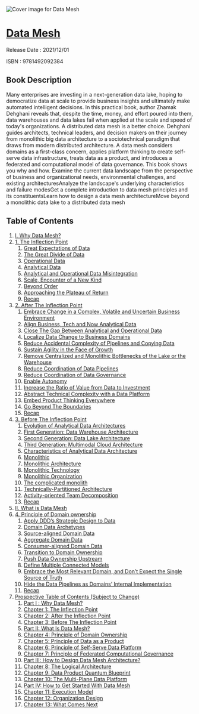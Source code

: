 ![Cover image for Data Mesh](https://imgdetail.ebookreading.net/cover/cover/202109/EB9781492092384.jpg)

[Data Mesh](https://ebookreading.net/view/book/Data+Mesh-EB9781492092384_1.html "Data Mesh")
====================================================================================================================

Release Date : 2021/12/01

ISBN : 9781492092384

Book Description
-----------------

Many enterprises are investing in a next-generation data lake, hoping to democratize data at scale to provide business insights and ultimately make automated intelligent decisions. In this practical book, author Zhamak Dehghani reveals that, despite the time, money, and effort poured into them, data warehouses and data lakes fail when applied at the scale and speed of today's organizations. A distributed data mesh is a better choice.
Dehghani guides architects, technical leaders, and decision makers on their journey from monolithic big data architecture to a sociotechnical paradigm that draws from modern distributed architecture. A data mesh considers domains as a first-class concern, applies platform thinking to create self-serve data infrastructure, treats data as a product, and introduces a federated and computational model of data governance. This book shows you why and how.
Examine the current data landscape from the perspective of business and organizational needs, environmental challenges, and existing architecturesAnalyze the landscape's underlying characteristics and failure modesGet a complete introduction to data mesh principles and its constituentsLearn how to design a data mesh architectureMove beyond a monolithic data lake to a distributed data mesh

Table of Contents
-----------------

1. [I. Why Data Mesh?](https://ebookreading.net/view/book/Data+Mesh-EB9781492092384_5.html)
1. [1. The Inflection Point](https://ebookreading.net/view/book/Data+Mesh-EB9781492092384_6.html)
    1. [Great Expectations of Data](https://ebookreading.net/view/book/Data+Mesh-EB9781492092384_6.html#great_expectations_)
    1. [The Great Divide of Data](https://ebookreading.net/view/book/Data+Mesh-EB9781492092384_6.html#the_great_divide_of)
    1. [Operational Data](https://ebookreading.net/view/book/Data+Mesh-EB9781492092384_6.html#operational_data)
    1. [Analytical Data](https://ebookreading.net/view/book/Data+Mesh-EB9781492092384_6.html#analytical_data)
    1. [Analytical and Operational Data Misintegration](https://ebookreading.net/view/book/Data+Mesh-EB9781492092384_6.html#analytical_and_oper)
    1. [Scale, Encounter of a New Kind](https://ebookreading.net/view/book/Data+Mesh-EB9781492092384_6.html#scale_encounter_of_)
    1. [Beyond Order](https://ebookreading.net/view/book/Data+Mesh-EB9781492092384_6.html#beyond_order)
    1. [Approaching the Plateau of Return](https://ebookreading.net/view/book/Data+Mesh-EB9781492092384_6.html#approaching_the_pla)
    1. [Recap](https://ebookreading.net/view/book/Data+Mesh-EB9781492092384_6.html#recap_idKxC6BW)
1. [2. After The Inflection Point](https://ebookreading.net/view/book/Data+Mesh-EB9781492092384_7.html)
    1. [Embrace Change in a Complex, Volatile and Uncertain Business Environment](https://ebookreading.net/view/book/Data+Mesh-EB9781492092384_7.html#embrace_change_in_a)
    1. [Align Business, Tech and Now Analytical Data](https://ebookreading.net/view/book/Data+Mesh-EB9781492092384_7.html#align_business_tech)
    1. [Close The Gap Between Analytical and Operational Data](https://ebookreading.net/view/book/Data+Mesh-EB9781492092384_7.html#close_the_gap_betwe)
    1. [Localize Data Change to Business Domains](https://ebookreading.net/view/book/Data+Mesh-EB9781492092384_7.html#localize_data_chang)
    1. [Reduce Accidental Complexity of Pipelines and Copying Data](https://ebookreading.net/view/book/Data+Mesh-EB9781492092384_7.html#reduce_accidental_c)
    1. [Sustain Agility in the Face of Growth](https://ebookreading.net/view/book/Data+Mesh-EB9781492092384_7.html#sustain_agility_in_)
    1. [Remove Centralized and Monolithic Bottlenecks of the Lake or the Warehouse](https://ebookreading.net/view/book/Data+Mesh-EB9781492092384_7.html#remove_centralized_)
    1. [Reduce Coordination of Data Pipelines](https://ebookreading.net/view/book/Data+Mesh-EB9781492092384_7.html#reduce_coordination)
    1. [Reduce Coordination of Data Governance](https://ebookreading.net/view/book/Data+Mesh-EB9781492092384_7.html#reduce_coordination)
    1. [Enable Autonomy](https://ebookreading.net/view/book/Data+Mesh-EB9781492092384_7.html#enable_autonomy)
    1. [Increase the Ratio of Value from Data to Investment](https://ebookreading.net/view/book/Data+Mesh-EB9781492092384_7.html#increase_the_ratio_)
    1. [Abstract Technical Complexity with a Data Platform](https://ebookreading.net/view/book/Data+Mesh-EB9781492092384_7.html#abstract_technical_)
    1. [Embed Product Thinking Everywhere](https://ebookreading.net/view/book/Data+Mesh-EB9781492092384_7.html#embed_product_think)
    1. [Go Beyond The Boundaries ](https://ebookreading.net/view/book/Data+Mesh-EB9781492092384_7.html#go_beyond_the_bound)
    1. [Recap](https://ebookreading.net/view/book/Data+Mesh-EB9781492092384_7.html#recap_idmNYWR6)
1. [3. Before The Inflection Point](https://ebookreading.net/view/book/Data+Mesh-EB9781492092384_8.html)
    1. [Evolution of Analytical Data Architectures](https://ebookreading.net/view/book/Data+Mesh-EB9781492092384_8.html#evolution_of_analyt)
    1. [First Generation: Data Warehouse Architecture](https://ebookreading.net/view/book/Data+Mesh-EB9781492092384_8.html#first_generation_da)
    1. [Second Generation: Data Lake Architecture](https://ebookreading.net/view/book/Data+Mesh-EB9781492092384_8.html#second_generation_d)
    1. [Third Generation: Multimodal Cloud Architecture](https://ebookreading.net/view/book/Data+Mesh-EB9781492092384_8.html#third_generation_mu)
    1. [Characteristics of Analytical Data Architecture](https://ebookreading.net/view/book/Data+Mesh-EB9781492092384_8.html#characteristics_of_)
    1. [Monolithic](https://ebookreading.net/view/book/Data+Mesh-EB9781492092384_8.html#monolithic)
    1. [Monolithic Architecture](https://ebookreading.net/view/book/Data+Mesh-EB9781492092384_8.html#monolithic_architec)
    1. [Monolithic Technology](https://ebookreading.net/view/book/Data+Mesh-EB9781492092384_8.html#monolithic_technolo)
    1. [Monolithic Organization](https://ebookreading.net/view/book/Data+Mesh-EB9781492092384_8.html#monolithic_organiza)
    1. [The complicated monolith](https://ebookreading.net/view/book/Data+Mesh-EB9781492092384_8.html#the_complicated_mon)
    1. [Technically-Partitioned Architecture](https://ebookreading.net/view/book/Data+Mesh-EB9781492092384_8.html#technically_partiti)
    1. [Activity-oriented Team Decomposition](https://ebookreading.net/view/book/Data+Mesh-EB9781492092384_8.html#activity_oriented_t)
    1. [Recap](https://ebookreading.net/view/book/Data+Mesh-EB9781492092384_8.html#recap_idsPXw3K)
1. [II. What is Data Mesh](https://ebookreading.net/view/book/Data+Mesh-EB9781492092384_9.html)
1. [4. Principle of Domain ownership](https://ebookreading.net/view/book/Data+Mesh-EB9781492092384_10.html)
    1. [Apply DDD’s Strategic Design to Data](https://ebookreading.net/view/book/Data+Mesh-EB9781492092384_10.html#apply_ddd_s_strateg)
    1. [Domain Data Archetypes](https://ebookreading.net/view/book/Data+Mesh-EB9781492092384_10.html#domain_data_archety)
    1. [Source-aligned Domain Data](https://ebookreading.net/view/book/Data+Mesh-EB9781492092384_10.html#source_aligned_doma)
    1. [Aggregate Domain Data](https://ebookreading.net/view/book/Data+Mesh-EB9781492092384_10.html#aggregate_domain_da)
    1. [Consumer-aligned Domain Data](https://ebookreading.net/view/book/Data+Mesh-EB9781492092384_10.html#consumer_aligned_do)
    1. [Transition to Domain Ownership](https://ebookreading.net/view/book/Data+Mesh-EB9781492092384_10.html#transition_to_domai)
    1. [Push Data Ownership Upstream](https://ebookreading.net/view/book/Data+Mesh-EB9781492092384_10.html#push_data_ownership)
    1. [Define Multiple Connected Models](https://ebookreading.net/view/book/Data+Mesh-EB9781492092384_10.html#define_multiple_con)
    1. [Embrace the Most Relevant Domain, and Don’t Expect the Single Source of Truth](https://ebookreading.net/view/book/Data+Mesh-EB9781492092384_10.html#embrace_the_most_re)
    1. [Hide the Data Pipelines as Domains’ Internal Implementation](https://ebookreading.net/view/book/Data+Mesh-EB9781492092384_10.html#hide_the_data_pipel)
    1. [Recap](https://ebookreading.net/view/book/Data+Mesh-EB9781492092384_10.html#recap_idJsv9pt)
1. [Prospective Table of Contents (Subject to Change)](https://ebookreading.net/view/book/Data+Mesh-EB9781492092384_11.html)
    1. [Part I : Why Data Mesh?](https://ebookreading.net/view/book/Data+Mesh-EB9781492092384_11.html#idm45319300142216)
    1. [Chapter 1: The Inflection Point](https://ebookreading.net/view/book/Data+Mesh-EB9781492092384_11.html#idm45319300127224)
    1. [Chapter 2: After the Inflection Point](https://ebookreading.net/view/book/Data+Mesh-EB9781492092384_11.html#idm45319300121064)
    1. [Chapter 3: Before The Inflection Point](https://ebookreading.net/view/book/Data+Mesh-EB9781492092384_11.html#idm45319300117912)
    1. [Part II: What Is Data Mesh?](https://ebookreading.net/view/book/Data+Mesh-EB9781492092384_11.html#idm45319300123752)
    1. [Chapter 4: Principle of Domain Ownership](https://ebookreading.net/view/book/Data+Mesh-EB9781492092384_11.html#idm45319300114728)
    1. [Chapter 5: Principle of Data as a Product](https://ebookreading.net/view/book/Data+Mesh-EB9781492092384_11.html#idm45319300111912)
    1. [Chapter 6: Principle of Self-Serve Data Platform](https://ebookreading.net/view/book/Data+Mesh-EB9781492092384_11.html#idm45319300109624)
    1. [Chapter 7: Principle of Federated Computational Governance](https://ebookreading.net/view/book/Data+Mesh-EB9781492092384_11.html#idm45319300107048)
    1. [Part III: How to Design Data Mesh Architecture?](https://ebookreading.net/view/book/Data+Mesh-EB9781492092384_11.html#idm45319300103368)
    1. [Chapter 8: The Logical Architecture](https://ebookreading.net/view/book/Data+Mesh-EB9781492092384_11.html#idm45319300101208)
    1. [Chapter 9: Data Product Quantum Blueprint](https://ebookreading.net/view/book/Data+Mesh-EB9781492092384_11.html#idm45319300098216)
    1. [Chapter 10: The Multi-Plane Data Platform](https://ebookreading.net/view/book/Data+Mesh-EB9781492092384_11.html#idm45319300095544)
    1. [Part IV: How to Get Started With Data Mesh](https://ebookreading.net/view/book/Data+Mesh-EB9781492092384_11.html#idm45319300093560)
    1. [Chapter 11: Execution Model](https://ebookreading.net/view/book/Data+Mesh-EB9781492092384_11.html#idm45319300092776)
    1. [Chapter 12: Organization Design](https://ebookreading.net/view/book/Data+Mesh-EB9781492092384_11.html#idm45319300087832)
    1. [Chapter 13: What Comes Next](https://ebookreading.net/view/book/Data+Mesh-EB9781492092384_11.html#idm45319300084376)

